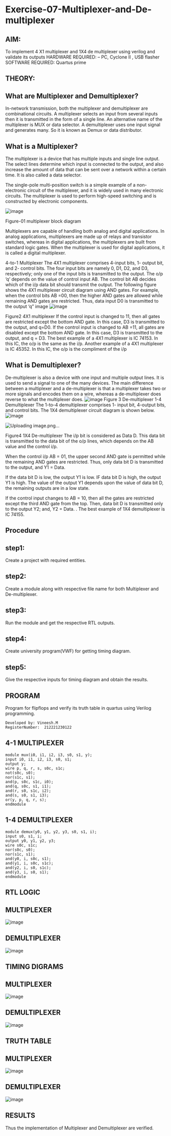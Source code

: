 # Exercise-07-Multiplexer-and-De-multiplexer
## AIM:
 To implement 4 X1 multiplexer and 1X4 de multiplexer using verilog and validate its outputs
HARDWARE REQUIRED: – PC, Cyclone II , USB flasher
SOFTWARE REQUIRED: Quartus prime
## THEORY:
## What are Multiplexer and Demultiplexer?
In-network transmission, both the multiplexer and demultiplexer are combinational circuits. A multiplexer selects an input from several inputs then it is transmitted in the form of a single line. An alternative name of the multiplexer is MUX or data selector. A demultiplexer uses one input signal and generates many. So it is known as Demux or data distributor.

## What is a Multiplexer?
The multiplexer is a device that has multiple inputs and single line output. The select lines determine which input is connected to the output, and also increase the amount of data that can be sent over a network within a certain time. It is also called a data selector.

The single-pole multi-position switch is a simple example of a non-electronic circuit of the multiplexer, and it is widely used in many electronic circuits. The multiplexer is used to perform high-speed switching and is constructed by electronic components.

![image](https://github.com/Vineesh-AI-DS/Exercise-07-Multiplexer-and-De-multiplexer/assets/93427254/d359fec4-7331-4526-953d-3ab04a87531e)


 Figure-01 multiplexer block diagram

Multiplexers are capable of handling both analog and digital applications. In analog applications, multiplexers are made up of relays and transistor switches, whereas in digital applications, the multiplexers are built from standard logic gates. When the multiplexer is used for digital applications, it is called a digital multiplexer.

4-to-1 Multiplexer The 4X1 multiplexer comprises 4-input bits, 1- output bit, and 2- control bits. The four input bits are namely 0, D1, D2, and D3, respectively; only one of the input bits is transmitted to the output. The o/p ‘q’ depends on the value of control input AB. The control bit AB decides which of the i/p data bit should transmit the output. The following figure shows the 4X1 multiplexer circuit diagram using AND gates. For example, when the control bits AB =00, then the higher AND gates are allowed while remaining AND gates are restricted. Thus, data input D0 is transmitted to the output ‘q” image
![image](https://github.com/Vineesh-AI-DS/Exercise-07-Multiplexer-and-De-multiplexer/assets/93427254/04655e51-4a91-4d0c-a280-4ad55cf3cb88)



Figure2 4X1 multiplexer If the control input is changed to 11, then all gates are restricted except the bottom AND gate. In this case, D3 is transmitted to the output, and q=D0. If the control input is changed to AB =11, all gates are disabled except the bottom AND gate. In this case, D3 is transmitted to the output, and q = D3. The best example of a 4X1 multiplexer is IC 74153. In this IC, the o/p is the same as the i/p. Another example of a 4X1 multiplexer is IC 45352. In this IC, the o/p is the compliment of the i/p

## What is Demultiplexer?
De-multiplexer is also a device with one input and multiple output lines. It is used to send a signal to one of the many devices. The main difference between a multiplexer and a de-multiplexer is that a multiplexer takes two or more signals and encodes them on a wire, whereas a de-multiplexer does reverse to what the multiplexer does. ![image](https://github.com/Vineesh-AI-DS/Exercise-07-Multiplexer-and-De-multiplexer/assets/93427254/cf1416ed-a0f8-453c-a04d-9a7ced31ce37)
Figure 3 De-multiplexer 1-4 Demultiplexer The 1-to-4 demultiplexer comprises 1- input bit, 4-output bits, and control bits. The 1X4 demultiplexer circuit diagram is shown below.
![image](https://github.com/Vineesh-AI-DS/Exercise-07-Multiplexer-and-De-multiplexer/assets/93427254/f0518842-cbe3-4c03-a2bf-581283a38703)


![Uploading image.png…]()


Figure4 1X4 De-multiplexer The i/p bit is considered as Data D. This data bit is transmitted to the data bit of the o/p lines, which depends on the AB value and the control i/p.

When the control i/p AB = 01, the upper second AND gate is permitted while the remaining AND gates are restricted. Thus, only data bit D is transmitted to the output, and Y1 = Data.

If the data bit D is low, the output Y1 is low. IF data bit D is high, the output Y1 is high. The value of the output Y1 depends upon the value of data bit D, the remaining outputs are in a low state.

If the control input changes to AB = 10, then all the gates are restricted except the third AND gate from the top. Then, data bit D is transmitted only to the output Y2; and, Y2 = Data. . The best example of 1X4 demultiplexer is IC 74155.

## Procedure
## step1: 
Create a project with required entities.

## step2:
 Create a module along with respective file name for both Multiplexer and De-multiplexer.

## step3:
 Run the module and get the respective RTL outputs.

## step4:
 Create university program(VWF) for getting timing diagram.

## step5:
 Give the respective inputs for timing diagram and obtain the results.

## PROGRAM

Program for flipflops  and verify its truth table in quartus using Verilog programming.
```
Developed by: Vineesh.M
RegisterNumber:  212221230122
```
## 4-1 MULTIPLEXER
```
module mux(i0, i1, i2, i3, s0, s1, y);
input i0, i1, i2, i3, s0, s1;
output y;
wire p, q, r, s, s0c, s1c;
not(s0c, s0);
nor(s1c, s1);
and(p, s0c, s1c, i0);
and(q, s0c, s1, i1);
and(r, s0, s1c, i2);
and(s, s0, s1, i3);
or(y, p, q, r, s);
endmodule
```
## 1-4 DEMULTIPLEXER
```
module demux(y0, y1, y2, y3, s0, s1, i);
input s0, s1, i;
output y0, y1, y2, y3;
wire s0c, s1c;
nor(s0c, s0);
nor(s1c, s1);
and(y0, i, s0c, s1);
and(y1, i, s0c, s1c);
and(y2, i, s0, s1c);
and(y3, i, s0, s1);
endmodule
```
## RTL LOGIC
## MULTIPLEXER
![image](https://github.com/Vineesh-AI-DS/Exercise-07-Multiplexer-and-De-multiplexer/assets/93427254/d243421e-e725-47ee-94dd-80bf262407d1)



## DEMULTIPLEXER
![image](https://github.com/Vineesh-AI-DS/Exercise-07-Multiplexer-and-De-multiplexer/assets/93427254/e6b00284-ee38-4943-9776-36a9c43f69cb)




## TIMING DIGRAMS
## MULTIPLEXER
![image](https://github.com/Vineesh-AI-DS/Exercise-07-Multiplexer-and-De-multiplexer/assets/93427254/e5480f09-ae7e-439d-b20b-f8babe2cf601)



## DEMULTIPLEXER
![image](https://github.com/Vineesh-AI-DS/Exercise-07-Multiplexer-and-De-multiplexer/assets/93427254/0db4d348-e63e-4254-a28d-766e52afbf6e)



## TRUTH TABLE
## MULTIPLEXER
![image](https://github.com/Vineesh-AI-DS/Exercise-07-Multiplexer-and-De-multiplexer/assets/93427254/32e4f452-5b91-4855-a3c6-b59284cdfc40)



## DEMULTIPLEXER
![image](https://github.com/Vineesh-AI-DS/Exercise-07-Multiplexer-and-De-multiplexer/assets/93427254/33b75f46-6e0b-4b08-b18b-cf6d409229bb)

## RESULTS
Thus the implementation of Multiplexer and Demultiplexer are verified.
